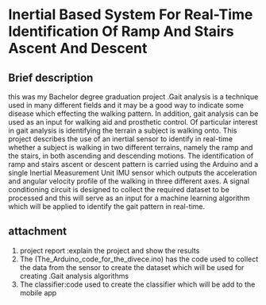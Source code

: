 # Inertial Based System For Real-Time Identification Of Ramp And Stairs Ascent And Descent
##  Brief description
this was my Bachelor degree graduation project .Gait analysis is a technique used in many different fields and it may be a good way to indicate some disease which effecting the walking pattern.
In addition, gait analysis can be used as an input for walking aid and prosthetic control. 
Of particular interest in gait analysis is identifying the terrain a subject is walking onto. 
This project describes the use of an inertial sensor to identify in real-time whether a subject is walking in two different terrains, namely the ramp and the stairs, in both ascending and descending motions. 
The identification of ramp and stairs ascent or descent pattern is carried using the Arduino and a single Inertial Measurement Unit IMU sensor which outputs the acceleration and angular velocity profile of the walking in three different axes. A signal conditioning circuit is designed to collect the required dataset 
to be processed and this will serve as an input for a machine learning algorithm which will be applied to identify the gait pattern in real-time.
## attachment  
1. project report :explain the project and show the results 
2. The (The_Arduino_code_for_the_divece.ino)  has the code used to collect the data from the sensor to create the dataset which will be used for creating .Gait analysis algorithms
3. The classifier:code used to create the classifier which will be add to the mobile app
